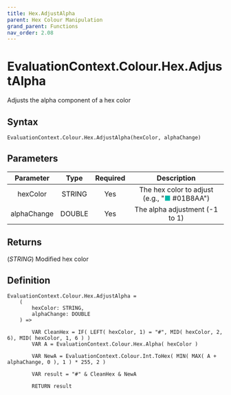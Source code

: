 ```yaml
---
title: Hex.AdjustAlpha
parent: Hex Colour Manipulation
grand_parent: Functions
nav_order: 2.08
---
```


# EvaluationContext.Colour.Hex.AdjustAlpha

Adjusts the alpha component of a hex color

## Syntax

```dax
EvaluationContext.Colour.Hex.AdjustAlpha(hexColor, alphaChange)
```

## Parameters

| Parameter | Type | Required | Description |
|:---:|:---:|:---:|:---:|
| hexColor | STRING | Yes | The hex color to adjust (e.g., "<span style="color: #01B8AA">■</span> #01B8AA") |
| alphaChange | DOUBLE | Yes | The alpha adjustment (-1 to 1) |

## Returns

(*STRING*) Modified hex color

## Definition

```dax
EvaluationContext.Colour.Hex.AdjustAlpha =
    (
        hexColor: STRING,
        alphaChange: DOUBLE
    ) =>
    
        VAR CleanHex = IF( LEFT( hexColor, 1) = "#", MID( hexColor, 2, 6), MID( hexColor, 1, 6 ) )
        VAR A = EvaluationContext.Colour.Hex.Alpha( hexColor )
    
        VAR NewA = EvaluationContext.Colour.Int.ToHex( MIN( MAX( A + alphaChange, 0 ), 1 ) * 255, 2 )
    
        VAR result = "#" & CleanHex & NewA
    
        RETURN result
```